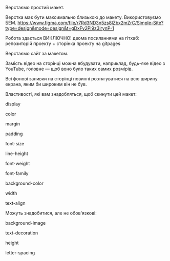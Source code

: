 Верстаємо простий макет.

Верстка має бути максимально близькою до макету.
Використовуємо БЕМ.
https://www.figma.com/file/r7Rd3ND3n5zs8IZbx2mZrC/Simple-Site?type=design&mode=design&t=gDxFv2Pl9z3irynP-1

Робота здається ВИКЛЮЧНО! двома посиланнями на гітхаб: репозиторій проекту + сторінка проекту на gitpages

Верстаємо сайт за макетом.

Замість відео на сторінці можна вбудувати, наприклад, будь-яке відео з YouTube, головне — щоб воно було таких самих розмірів.

Всі фонові заливки на сторінці повинні розтягуватися на всю ширину екрана, яким би широким він не був.

Властивості, які вам знадобляться, щоб скинути цей макет:

display

color

margin

padding

font-size

line-height

font-weight

font-family

background-color

width

text-align

Можуть знадобитися, але не обов'язкові:

background-image

text-decoration

height

letter-spacing